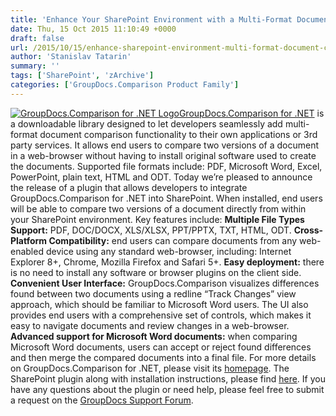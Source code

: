 ```yaml
---
title: 'Enhance Your SharePoint Environment with a Multi-Format Document Comparison Tool'
date: Thu, 15 Oct 2015 11:10:49 +0000
draft: false
url: /2015/10/15/enhance-sharepoint-environment-multi-format-document-comparison-tool/
author: 'Stanislav Tatarin'
summary: ''
tags: ['SharePoint', 'zArchive']
categories: ['GroupDocs.Comparison Product Family']
---
```


[![GroupDocs.Comparison for .NET Logo](https://blog.groupdocs.com/wp-content/uploads/sites/4/2014/07/GD_CMP_NETIcon_1141.png)](http://groupdocs.com/dot-net/document-comparison-library)[GroupDocs.Comparison for .NET](http://groupdocs.com/dot-net/document-comparison-library) is a downloadable library designed to let developers seamlessly add multi-format document comparison functionality to their own applications or 3rd party services. It allows end users to compare two versions of a document in a web-browser without having to install original software used to create the documents. Supported file formats include: PDF, Microsoft Word, Excel, PowerPoint, plain text, HTML and ODT. Today we’re pleased to announce the release of a plugin that allows developers to integrate GroupDocs.Comparison for .NET into SharePoint. When installed, end users will be able to compare two versions of a document directly from within your SharePoint environment. Key features include: **Multiple File Types Support:** PDF, DOC/DOCX, XLS/XLSX, PPT/PPTX, TXT, HTML, ODT. **Cross-Platform Compatibility:** end users can compare documents from any web-enabled device using any standard web-browser, including: Internet Explorer 8+, Chrome, Mozilla Firefox and Safari 5+. **Easy deployment:** there is no need to install any software or browser plugins on the client side. **Convenient User Interface:** GroupDocs.Comparison visualizes differences found between two documents using a redline “Track Changes” view approach, which should be familiar to Microsoft Word users. The UI also provides end users with a comprehensive set of controls, which makes it easy to navigate documents and review changes in a web-browser. **Advanced support for Microsoft Word documents:** when comparing Microsoft Word documents, users can accept or reject found differences and then merge the compared documents into a final file. For more details on GroupDocs.Comparison for .NET, please visit its [homepage](http://groupdocs.com/dot-net/document-comparison-library). The SharePoint plugin along with installation instructions, please find [here](https://github.com/groupdocs). If you have any questions about the plugin or need help, please feel free to submit a request on the [GroupDocs Support Forum](http://groupdocs.com/Community/Forums/Default.aspx).





